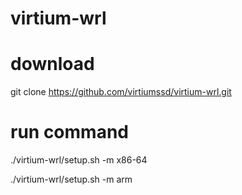 # virtium-wrl

# download
git clone https://github.com/virtiumssd/virtium-wrl.git

# run command
./virtium-wrl/setup.sh -m x86-64

./virtium-wrl/setup.sh -m arm
